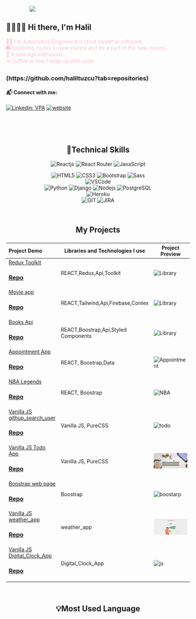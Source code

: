 <img src="https://www.aagnia.com/wp-content/uploads/2021/12/39998-web-development.gif" align="right" width="440"></br>

## 👨‍💻👋🏻 Hi there, I'm Halil

<font color="pink"> 🐱‍🏍 I'm Automotive Engineer but I find myself in software. </font>
</br>
<font color="pink">🎆 Exploring routes to new visions and be a part of the new visions. </font>
</br>
<font color="pink"> 🧐 A new age enthusiast. </font>
</br>
<font color="pink">☕ Coffee is how I keep up with code</font>
<h3> (https://github.com/haliltuzcu?tab=repositories) </h3>

#### 📬 Connect with me:

[![Linkedin: VPA](https://img.shields.io/badge/linkedin-%230077B5.svg?&style=for-the-badge&logo=linkedin&logoColor=white)](https://www.linkedin.com/in/halil-tuzcu/)
[![website](https://img.shields.io/badge/gmail-f1f2f6.svg?&style=for-the-badge&logo=gmail&logoColor=red)](mailto:haliltuzcufs@gmail.com)

</br>
</br>
</br>

<h2 align="center">🚀Technical Skills</h2>
<div align="center">
<img
        src="https://img.shields.io/badge/React-20232A?style=for-the-badge&logo=react&logoColor=61DAFB"
        alt="Reactjs"
      />
<img
        src="https://img.shields.io/badge/React_Router-CA4245?style=for-the-badge&logo=react-router&logoColor=white"
        alt="React Router"
      />      
<img
        src="https://img.shields.io/badge/JavaScript-323330?style=for-the-badge&logo=javascript&logoColor=F7DF1E"
        alt="JavaScript"
      />

<img
        src="https://img.shields.io/badge/HTML5-E34F26?style=for-the-badge&logo=html5&logoColor=white"
        alt="HTML5"
      />
<img
        src="https://img.shields.io/badge/CSS3-1572B6?style=for-the-badge&logo=css3&logoColor=white"
        alt="CSS3"
      />
<img
        src="https://img.shields.io/badge/Bootstrap-563D7C?style=for-the-badge&logo=bootstrap&logoColor=white"
        alt="Bootstrap"
      />
<img
        src="https://img.shields.io/badge/Sass-CC6699?style=for-the-badge&logo=sass&logoColor=white"
        alt="Sass"
      />
</br>
<img 
     src="https://img.shields.io/badge/Visual_Studio_Code-0078D4?style=for-the-badge&logo=visual%20studio%20code&logoColor=white"
     alt="VSCode"
     />
</br>
<img
        src="https://img.shields.io/badge/Python-14354C?style=for-the-badge&logo=python&logoColor=white"
        alt="Python"
      />
<img
        src="https://img.shields.io/badge/Django-092E20?style=for-the-badge&logo=django&logoColor=white"
        alt="Django"
      />
<img
        src="https://img.shields.io/badge/Node.js-43853D?style=for-the-badge&logo=node.js&logoColor=white"
        alt="Nodejs"
      />
<img
        src="https://img.shields.io/badge/PostgreSQL-316192?style=for-the-badge&logo=postgresql&logoColor=white"
        alt="PostgreSQL"
      />
<br>
<img
        src="https://img.shields.io/badge/Heroku-430098?style=for-the-badge&logo=heroku&logoColor=white"
        alt="Heroku"
      />
</br>
<img 
      src="https://img.shields.io/badge/GIT-E44C30?style=for-the-badge&logo=git&logoColor=white"
      alt="GIT"
      />
<img 
      src="https://img.shields.io/badge/Jira-0052CC?style=for-the-badge&logo=Jira&logoColor=white"
      alt="JIRA"
      />

</div>
</br>
<!--<div  align="center"> <img src="https://raw.githubusercontent.com/scriptex/github-contributions-snake/snake/github-contribution-grid-snake.svg" /></div>-->
<h2 align="center">My Projects</h2>

###

| Project Demo                                                                                                                                      | Libraries and Technologies I use     | Project Preview                                                                          |
| :------------------------------------------------------------------------------------------------------------------------------------------------ | ------------------------------------ | ---------------------------------------------------------------------------------------- |
| [Redux Toolkit ](https://redux-toolkit-ht.netlify.app/login) <h3>[Repo](https://github.com/haliltuzcu?tab=repositories)</h3>                      | REACT,Redux,Api,Toolkit              | ![Library](https://github.com/haliltuzcu/redux-project/blob/main/Animation.gif)          |
| [Movie app](https://movie-app-ht.netlify.app/) <h3>[Repo](https://github.com/haliltuzcu?tab=repositories)</h3>                                    | REACT,Tailwind,Api,Firebase,Contex   | ![Library](https://github.com/haliltuzcu/movie-app-project/blob/main/Animation.gif)      |
| [Books Api](https://appointment-app-ht.netlify.app/) <h3>[Repo](https://github.com/haliltuzcu?tab=repositories)</h3>                              | REACT,Boostrap,Api,Styled Components | ![Library](https://github.com/haliltuzcu/clarus-library-inclass/blob/main/Animation.gif) |
| [Appointment App](https://appointment-app-ht.netlify.app/) <h3>[Repo](https://github.com/haliltuzcu?tab=repositories)</h3>                        | REACT, Boostrap,Data                 | ![Appointment](https://github.com/haliltuzcu/appoinment-project/blob/main/Animation.gif) |
| [NBA Legends](https://nba-lagend.netlify.app/) <h3>[Repo](https://github.com/haliltuzcu?tab=repositories)</h3>                                    | REACT, Boostrap                      | ![NBA](https://github.com/haliltuzcu/nba-legends/blob/main/Animation.gif)                |
| [Vanilla JS githup_search_user](https://haliltuzcu.github.io/githup_search_user/) <h3>[Repo](https://github.com/haliltuzcu?tab=repositories)</h3> | Vanilla JS, PureCSS                  | ![todo](https://github.com/haliltuzcu/githup_search_user/blob/main/Animation.gif)        |
| [Vanilla JS Todo App](https://haliltuzcu.github.io/to-do/) <h3>[Repo](https://github.com/haliltuzcu?tab=repositories)</h3>                        | Vanilla JS, PureCSS                  | ![todo](./Animation.gif)                                                                 |
| [Boostrap web page](https://haliltuzcu.github.io/bootstrap/) <h3>[Repo](https://github.com/haliltuzcu?tab=repositories)</h3>                      | Boostrap                             | ![boostarp](https://github.com/haliltuzcu/bootstrap/blob/main/img/Animation.gif)         |
| [Vanilla JS weather_app](https://haliltuzcu.github.io/weather_app/) <h3>[Repo](https://github.com/haliltuzcu?tab=repositories)</h3>               | weather_app                          | ![js](https://github.com/haliltuzcu/weather_app/blob/main/img/Animation.gif)             |
| [Vanilla JS Digital_Clock_App](https://haliltuzcu.github.io/Digital_Clock_App/) <h3>[Repo](https://github.com/haliltuzcu?tab=repositories)</h3>   | Digital_Clock_App                    | ![js](https://github.com/haliltuzcu/Digital_Clock_App/blob/main/Animation.gif)           |

<br>

<h2 align="center">💡Most Used Language</h2>
<div  align="center">
<br/>
<img
     src="https://github-readme-stats.vercel.app/api?username=haliltuzcu&theme=blue-green"
     alt=""
     /> </br></br></br>
<img
     src="https://github-readme-stats.vercel.app/api/top-langs/?username=szrokmn&theme=blue-green"
     alt=""
     /> <br/>
</div>
